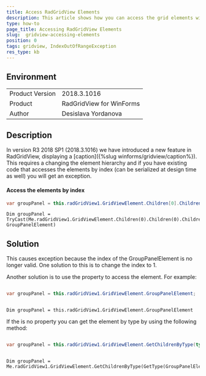 ```yaml
---
title: Access RadGridView Elements
description: This article shows how you can access the grid elements without using children collection and indexes 
type: how-to
page_title: Accessing RadGridView Elements
slug:  gridview-accessing-elements
position: 0
tags: gridview, IndexOutOfRangeException
res_type: kb
---
```


## Environment
 
<table>
    <tr>
        <td>Product Version</td>
        <td>2018.3.1016</td>
    </tr>
    <tr>
        <td>Product</td>
        <td>RadGridView for WinForms</td>
    </tr>
    <tr>
        <td>Author</td>
        <td>Desislava Yordanova</td>
    </tr>
</table>

## Description

In version R3 2018 SP1 (2018.3.1016) we have introduced a new feature in RadGridView, displaying a [caption]({%slug winforms/gridview/caption%}). This requires a changing the element hierarchy and if you have existing code that accesses the elements by index (can be serialized at design time as well) you will get an exception. 

#### Access the elements by index

````C#
var groupPanel = this.radGridView1.GridViewElement.Children[0].Children[0].Children[0] as GroupPanelElement;
````
````VB.NET
Dim groupPanel = TryCast(Me.radGridView1.GridViewElement.Children(0).Children(0).Children(0), GroupPanelElement)
````

## Solution

This causes exception because the index of the GroupPanelElement is no longer valid. One solution to this is to change the index to 1.

Another solution is to use the property to access the element. For example:

````C#

var groupPanel = this.radGridView1.GridViewElement.GroupPanelElement;

````
````VB.NET

Dim groupPanel = this.radGridView1.GridViewElement.GroupPanelElement

````

If the is no property you can get the element by type by using the following method:

````C#

var groupPanel = this.radGridView1.GridViewElement.GetChildrenByType(typeof(GroupPanelElement)).FirstOrDefault();

````
````VB.NET

Dim groupPanel = Me.radGridView1.GridViewElement.GetChildrenByType(GetType(GroupPanelElement)).FirstOrDefault()


````

